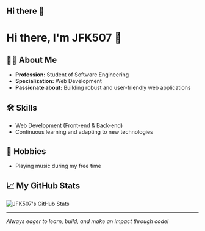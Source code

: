 ## Hi there 👋
# Hi there, I'm JFK507 👋

## 👨‍💻 About Me
- **Profession:** Student of Software Engineering
- **Specialization:** Web Development
- **Passionate about:** Building robust and user-friendly web applications

## 🛠️ Skills
- Web Development (Front-end & Back-end)
- Continuous learning and adapting to new technologies

## 🎵 Hobbies
- Playing music during my free time

## 📈 My GitHub Stats
![JFK507's GitHub Stats](https://github-readme-stats.vercel.app/api?username=JFK507&show_icons=true&theme=default)

---

_Always eager to learn, build, and make an impact through code!_
